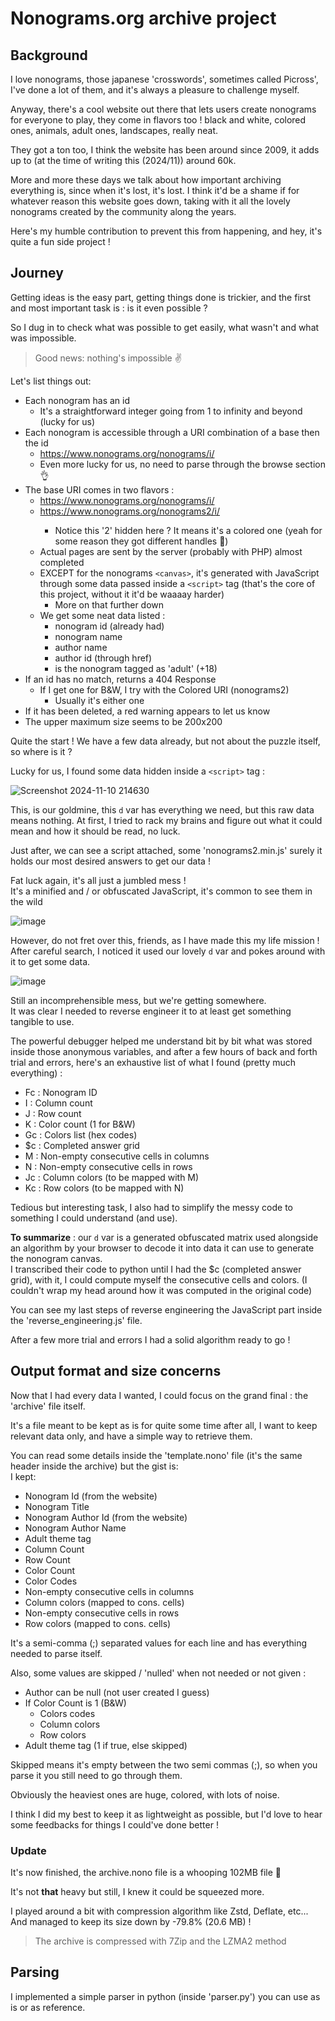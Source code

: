 # Nonograms.org archive project

  

## Background

I love nonograms, those japanese 'crosswords', sometimes called Picross', I've done a lot of them, and it's always a pleasure to challenge myself.  
  
Anyway, there's a cool website out there that lets users create nonograms for everyone to play, they come in flavors too ! black and white, colored ones, animals, adult ones, landscapes, really neat.  
  
They got a ton too, I think the website has been around since 2009, it adds up to (at the time of writing this (2024/11)) around 60k.  
  
More and more these days we talk about how important archiving everything is, since when it's lost, it's lost. I think it'd be a shame if for whatever reason this website goes down, taking with it all the lovely nonograms created by the community along the years.  
  
Here's my humble contribution to prevent this from happening, and hey, it's quite a fun side project !

## Journey

Getting ideas is the easy part, getting things done is trickier, and the first and most important task is : is it even possible ?  
  
So I dug in to check what was possible to get easily, what wasn't and what was impossible.  

> Good news: nothing's impossible ✌️

  
Let's list things out:

*   Each nonogram has an id
    *   It's a straightforward integer going from 1 to infinity and beyond (lucky for us)
*   Each nonogram is accessible through a URI combination of a base then the id
    *   https://www.nonograms.org/nonograms/i/<id>
    *   Even more lucky for us, no need to parse through the browse section 👌
*   The base URI comes in two flavors :
    *   https://www.nonograms.org/nonograms/i/<id>
    *   https://www.nonograms.org/nonograms2/i/<id>
        *   Notice this '2' hidden here ? It means it's a colored one (yeah for some reason they got different handles 🤷)
    *   Actual pages are sent by the server (probably with PHP) almost completed
    *   EXCEPT for the nonograms `<canvas>`, it's generated with JavaScript through some data passed inside a `<script>` tag (that's the core of this project, without it it'd be waaaay harder)
        *   More on that further down
    *   We get some neat data listed :
        *   nonogram id (already had)
        *   nonogram name
        *   author name
        *   author id (through href)
        *   is the nonogram tagged as 'adult' (+18)
*   If an id has no match, returns a 404 Response
    *   If I get one for B&W, I try with the Colored URI (nonograms2)
        *   Usually it's either one
*   If it has been deleted, a red warning appears to let us know
*   The upper maximum size seems to be 200x200

  
Quite the start ! We have a few data already, but not about the puzzle itself, so where is it ?  
  
Lucky for us, I found some data hidden inside a `<script>` tag :  
  
![Screenshot 2024-11-10 214630](https://github.com/user-attachments/assets/647bdb6c-3fcb-48ec-aa65-58546681ff3e)
  
This, is our goldmine, this `d` var has everything we need, but this raw data means nothing. At first, I tried to rack my brains and figure out what it could mean and how it should be read, no luck.  
  
Just after, we can see a script attached, some 'nonograms2.min.js' surely it holds our most desired answers to get our data !  
  
Fat luck again, it's all just a jumbled mess !  
It's a minified and / or obfuscated JavaScript, it's common to see them in the wild  
  
![image](https://github.com/user-attachments/assets/c7885160-de5f-4d85-921d-3fa204705b26)

However, do not fret over this, friends, as I have made this my life mission !  
After careful search, I noticed it used our lovely `d` var and pokes around with it to get some data.  
  
![image](https://github.com/user-attachments/assets/33e70245-8f41-4923-9372-2550c401c4b6)
  
Still an incomprehensible mess, but we're getting somewhere.  
It was clear I needed to reverse engineer it to at least get something tangible to use.  
  
The powerful debugger helped me understand bit by bit what was stored inside those anonymous variables, and after a few hours of back and forth trial and errors, here's an exhaustive list of what I found (pretty much everything) :

*   Fc : Nonogram ID
*   I : Column count
*   J : Row count
*   K : Color count (1 for B&W)
*   Gc : Colors list (hex codes)
*   $c : Completed answer grid
*   M : Non-empty consecutive cells in columns
*   N : Non-empty consecutive cells in rows
*   Jc : Column colors (to be mapped with M)
*   Kc : Row colors (to be mapped with N)  
  
Tedious but interesting task, I also had to simplify the messy code to something I could understand (and use).  
  
**To summarize** : our `d` var is a generated obfuscated matrix used alongside an algorithm by your browser to decode it into data it can use to generate the nonogram canvas.  
I transcribed their code to python until I had the $c (completed answer grid), with it, I could compute myself the consecutive cells and colors. (I couldn't wrap my head around how it was computed in the original code)  
  
You can see my last steps of reverse engineering the JavaScript part inside the 'reverse\_engineering.js' file.  
  
After a few more trial and errors I had a solid algorithm ready to go !

## Output format and size concerns

Now that I had every data I wanted, I could focus on the grand final : the 'archive' file itself.  
  
It's a file meant to be kept as is for quite some time after all, I want to keep relevant data only, and have a simple way to retrieve them.  
  
You can read some details inside the 'template.nono' file (it's the same header inside the archive) but the gist is:  
I kept:

*   Nonogram Id (from the website)
*   Nonogram Title
*   Nonogram Author Id (from the website)
*   Nonogram Author Name
*   Adult theme tag
*   Column Count
*   Row Count
*   Color Count
*   Color Codes
*   Non-empty consecutive cells in columns
*   Column colors (mapped to cons. cells)
*   Non-empty consecutive cells in rows
*   Row colors (mapped to cons. cells)

  
It's a semi-comma (;) separated values for each line and has everything needed to parse itself.  
  
Also, some values are skipped / 'nulled' when not needed or not given :

*   Author can be null (not user created I guess)
*   If Color Count is 1 (B&W)
    *   Colors codes
    *   Column colors
    *   Row colors
*   Adult theme tag (1 if true, else skipped)

  
Skipped means it's empty between the two semi commas (;), so when you parse it you still need to go through them.  
  
Obviously the heaviest ones are huge, colored, with lots of noise.  
  
I think I did my best to keep it as lightweight as possible, but I'd love to hear some feedbacks for things I could've done better !

### Update

It's now finished, the archive.nono file is a whooping 102MB file 🥳

It's not **that** heavy but still, I knew it could be squeezed more.

I played around a bit with compression algorithm like Zstd, Deflate, etc... And managed to keep its size down by -79.8% (20.6 MB) !

> The archive is compressed with 7Zip and the LZMA2 method

## Parsing

I implemented a simple parser in python (inside 'parser.py') you can use as is or as reference.
